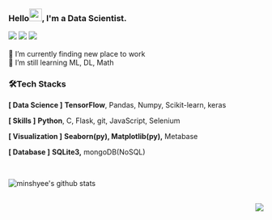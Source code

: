 ### Hello<img src="https://media.giphy.com/media/hvRJCLFzcasrR4ia7z/giphy.gif" width="25px">, I'm a Data Scientist.  
<body>
  <div align=left>
    <a href="mailto:anniesmh@gmail.com"/><img src="https://img.shields.io/badge/Gmail-cf574e?style=for-the-badge&logo=Gmail&logoColor=white"/></a>
    <a href=https://bebetterlife.oopy.io/><img src="https://img.shields.io/badge/Log-FF5722?style=for-the-badge&logo=Notion&logoColor=white"/></a>
    <a href=https://infatigablemente.tistory.com/><img src="https://img.shields.io/badge/BLOG-68BC71?style=for-the-badge"/></a>
    
  </div>
</body>
</br>
🔭 I’m currently finding new place to work </br>
🌱 I’m still learning ML, DL,  Math


### 🛠****Tech Stacks****

**[ Data Science ]** **TensorFlow**, Pandas, Numpy, Scikit-learn, keras

**[ Skills ]** **Python**, C, Flask, git, JavaScript, Selenium

**[ Visualization ]** **Seaborn(py), Matplotlib(py),** Metabase

**[ Database ]** **SQLite3,** mongoDB(NoSQL)

</br>

![minshyee's github stats](https://github-readme-stats.vercel.app/api?username=minshyee&show_icons=true&theme=cobalt2&hide=stars,contribs)



<div align=right>
  </br>
  <a href="https://hits.seeyoufarm.com"><img src="https://hits.seeyoufarm.com/api/count/incr/badge.svg?url=https%3A%2F%2Fgithub.com%2Fminshyee%2Fhit-counter&count_bg=%2379C83D&title_bg=%23555555&icon=github.svg&icon_color=%23E7E7E7&title=Hits&edge_flat=false"/></a>
</div>

<!--
**minshyee/minshyee** is a ✨ _special_ ✨ repository because its `README.md` (this file) appears on your GitHub profile.

Here are some ideas to get you started:

- 🔭 I’m currently working on ...
- 🌱 I’m currently learning ...
- 👯 I’m looking to collaborate on ...
- 🤔 I’m looking for help with ...
- 💬 Ask me about ...
- 📫 How to reach me: ...
- 😄 Pronouns: ...
- ⚡ Fun fact: ...
-->
